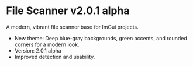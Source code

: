 # File Scanner v2.0.1 alpha
A modern, vibrant file scanner base for ImGui projects.

- New theme: Deep blue-gray backgrounds, green accents, and rounded corners for a modern look.
- Version: 2.0.1 alpha
- Improved detection and usability.

